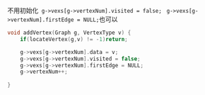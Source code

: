 不用初始化`` g->vexs[g->vertexNum].visited = false;`` `` g->vexs[g->vertexNum].firstEdge = NULL;``也可以


```cpp
void addVertex(Graph g, VertexType v) {
    if(locateVertex(g,v) != -1)return;

    g->vexs[g->vertexNum].data = v;
    g->vexs[g->vertexNum].visited = false;
    g->vexs[g->vertexNum].firstEdge = NULL;
    g->vertexNum++;
    
}
```
